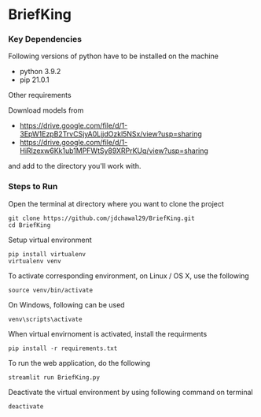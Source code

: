 # BriefKing

### Key Dependencies

Following versions of python have to be installed on the machine 

* python 3.9.2
* pip 21.0.1

Other requirements

Download models from
* https://drive.google.com/file/d/1-3EpW1EzpB2TrvCSjyA0LjjdOzkl5NSx/view?usp=sharing
* https://drive.google.com/file/d/1-HiRlzexw6Kk1ub1MPFWtSy89XRPrKUq/view?usp=sharing
 
and add to the directory you'll work with. 

### Steps to Run

Open the terminal at directory where you want to clone the project

```
git clone https://github.com/jdchawal29/BriefKing.git
cd BriefKing
```

Setup virtual environment

```
pip install virtualenv
virtualenv venv
```

To activate corresponding environment, on Linux / OS X, use the following

```
source venv/bin/activate
```

On Windows, following can be used

```
venv\scripts\activate
```

When virtual envirnoment is activated, install the requirments
```
pip install -r requirements.txt
```

To run the web application, do the following
```
streamlit run BriefKing.py
```

Deactivate the virtual environment by using following command on terminal
```
deactivate
```